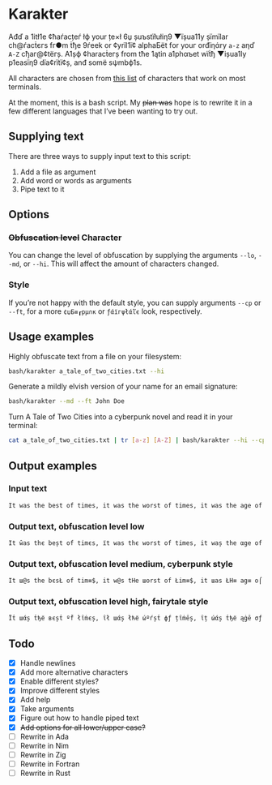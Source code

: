 # Karakter

Ađď а 1itł1e ¢ћаѓacțeѓ łф your țe×ł 6џ șuъstїłułiη9 ▼їșua11y șїmїlar ch@ѓacṫєгs fг●m ṫђe 9ѓeek or ¢yrїl1ї¢ аlphaБёt fоr youг orđїηάry `a-z` aηď `A-Z` cђаг@¢tёгș. A1șф ¢haracṫeгș from tћe 1ątin a1phαъet wїṫђ ▼ișua1ly p1easїη9 dїa¢rїtї¢ș, anđ sоmё sψmbф1s.

All characters are chosen from [this list](https://github.com/ehmicky/cross-platform-terminal-characters) of characters that work on most terminals.

At the moment, this is a bash script. My ~~plan was~~ hope is to rewrite it in a few different languages that I’ve been wanting to try out.

## Supplying text

There are three ways to supply input text to this script:

  1) Add a file as argument
  2) Add word or words as arguments
  3) Pipe text to it

## Options

### ~~Obfuscation level~~ Character

You can change the level of obfuscation by supplying the arguments `--lo`, `--md`, or `--hi`. This will affect the amount of characters changed.

### Style

If you’re not happy with the default style, you can supply arguments `--cp` or `--ft`, for a more `¢џБ≡┎pμ∩κ` or `ƒάїгψłάľє` look, respectively.

## Usage examples

Highly obfuscate text from a file on your filesystem:

```bash
bash/karakter a_tale_of_two_cities.txt --hi
```

Generate a mildly elvish version of your name for an email signature:

```bash
bash/karakter --md --ft John Doe
```

Turn A Tale of Two Cities into a cyberpunk novel and read it in your terminal:

```bash
cat a_tale_of_two_cities.txt | tr [a-z] [A-Z] | bash/karakter --hi --cp | less
```

## Output examples

### Input text

```txt
It was the best of times, it was the worst of times, it was the age of wisdom, it was the age of foolishness, it was the epoch of belief, it was the epoch of incredulity, it was the season of Light, it was the season of Darkness, it was the spring of hope, it was the winter of despair, we had everything before us, we had nothing before us, we were all going direct to Heaven, we were all going direct the other way – in short, the period was so far like the present period, that some of its noisiest authorities insisted on its being received, for good or for evil, in the superlative degree of comparison only.
```

### Output text, obfuscation level low

```txt
It ŵas thє beșt оf timєs, їt was thє worst of times, it waș the αge of wisdom, it was the ąge of foolїshness, it was the epoch of belief, iț ώas łhe epо¢ђ of incredulity, it шas the seąson of Light, it was the seasфη of Đarkness, it was the șpring of hope, it waș țhe winter of despair, we ђαd everything beforє us, we haď nothing before us, ŵe werє a11 going dire¢t to Heaven, we werє all going dїrёct tћe other way – in shoѓt, the pєriod was so fаr 1ike the present period, that some of its nфisiest authoгiłies iηsisted оn ițs bєing recёived, for gooď оr for evїl, in țhe șuperlative degгeё of comparison only.
```

### Output text, obfuscation level medium, cyberpunk style

```txt
It ш@s the bєsŁ of tim≡$, it w@s tHe шоrst of Łim≡$, it шas ŁH≡ аg≡ o⌠ w¡$ďøm, ī┪ ш@s thє ag≡ оf fo●lishπes$, iŁ шas Łhe ≡pø¢H ●f belıef, iŁ ша$ tHє ep●ch о⌠ :nc┍єďulity, īŁ wα$ ┪h≡ $ea$o∩ оf Ľi9ht, īŁ w@$ ŁHe sє@$■Π of Daяκπє$$, :Ł wα$ tHє $p┎īn9 о⌠ høp≡, iŁ ш@s tHe wint≡r of ďєsp@ıя, шє Hαd e▼eгy┪h¡∩g bє⌠оre u$, we Hαď ∩o┪H¡Πg 6єfoгє u$, шe шe┎e αll go¡π9 ďi┎≡ct ┪o He@▼en, we шє┍e a1l 9■iΠg ďir≡ct ŁHe o┪her ш@џ – ¡n $Hort, thє p≡г¡●ď was $o fаr lıke the p┎≡$e∩t pe┍ioď, tHat s●mє ■f it$ πoisie$┪ aμ┪Hor:t:≡s ins:steď ●n its b≡ın9 гec≡ived, fø┎ 9ø●d оr ⌠●r ≡▼ı1, in Łh≡ sup≡гlα┪īvє ďegr≡є о⌠ ¢ompaгıson o∩1y.
```

### Output text, obfuscation level high, fairytale style

```txt
Ϊṫ шάș ṫђё вєșṫ ºḟ łΐṁєș, ΐł шάș łћё ώºѓșṫ фƒ țΐṁēș, ΐț ώάș ṫђё ąġē σƒ шΐșδσṁ, ΐṫ шάș ṫђє ąġё σƒ ƒооļїșћηєșș, їł шąș łђё єpºςђ ºƒ Бēļїēƒ, їṫ шąș ṫћё єpоςђ фḟ їņςѓєδΰľїłψ, їł ŵąș łђē șєąșфņ фḟ Ļїġђț, ΐł ŵąș łђё șёąșфņ ºḟ Ďąѓkņēșș, їł ώάș țђē șpгїηġ фḟ ђºpē, їṫ ŵąș ṫђє ŵїņțєѓ σḟ ďєșpαΐг, ώё ћαḋ ēνёѓџłћΐñġ вēƒσгє ΰș, шё ђάđ ησṫђΐηġ ḃёƒºѓё υș, ώё ŵєгē αļľ ġºїņġ ďΐѓєςł țф нєάνєη, ώє шєѓē άľļ ġфїņġ ďΐѓєςț ṫћē фṫћёг шąψ – ΐņ șћσѓṫ, ṫђē pёѓΐºđ ŵάș șº ƒάѓ ľΐkē țђё pгёșєñṫ pёѓїоδ, ṫћάł șºṁє оḟ ΐțș ñºΐșїєșł ąΰțћфѓїṫΐєș ΐñșїșłēď ºņ ΐłș Бєїņġ ѓēςёΐνēđ, ḟог ġºфđ σѓ ƒºг ēνΐľ, їη ṫђє șΰpєѓľάṫΐνē δєġѓєё ºḟ ςºṁpαгΐșоñ оņľψ.
```

## Todo

- [x] Handle newlines
- [x] Add more alternative characters
- [x] Enable different styles?
- [x] Improve different styles
- [x] Add help
- [x] Take arguments
- [x] Figure out how to handle piped text
- [x] ~~Add options for all lower/upper case?~~
- [ ] Rewrite in Ada
- [ ] Rewrite in Nim
- [ ] Rewrite in Zig
- [ ] Rewrite in Fortran
- [ ] Rewrite in Rust
